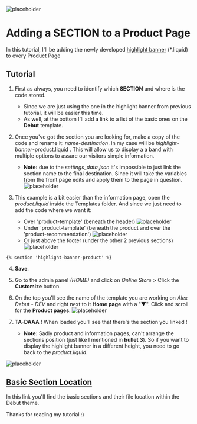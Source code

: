 ![placeholder](https://via.placeholder.com/1600x776.png?text=@taftera+Github+Tutorial)
# Adding a SECTION to a Product Page

In this tutorial, I'll be adding the newly developed [highlight banner](https://github.com/taftera/shopify-help) (*.liquid) to every Product Page

Tutorial 
------
1. First as always, you need to identify which **SECTION** and where is the code stored. 
   - Since we are just using the one in the highlight banner from previous  tutorial, it will be easier this time.
   - As well, at the bottom I'll add a link to a list of the basic ones on the **Debut** template.

2. Once you've got the section you are looking for, make a copy of the code and rename it: *name*-*destination*. In my case will be *highlight-banner*-product.liquid . This will allow us to display a a band with multiple options to assure our visitors simple information.
   - **Note:** due to the *settings_data.json* it's impossible to just link the section name to the final destination. Since it will take the variables from the front page edits and apply them to the page in question.
![placeholder](https://via.placeholder.com/1600x776.png?text=@taftera+Github+Tutorial)

3. This example is a bit easier than the information page, open the *product.liquid* inside the Templates folder. And since we just need to add the code where we want it:
   - Over 'product-template' (beneath the header)
   ![placeholder](https://via.placeholder.com/460x120.png?text=@taftera+Github+Tutorial)
   - Under 'product-template' (beneath the product and over the 'product-recommendation')
   ![placeholder](https://via.placeholder.com/460x120.png?text=@taftera+Github+Tutorial)
   - Or just above the footer (under the other 2 previous sections)
   ![placeholder](https://via.placeholder.com/460x120.png?text=@taftera+Github+Tutorial)

```
{% section 'highlight-banner-product' %}
```

4. **Save**.

5. Go to the admin panel *(HOME)* and click on *Online Store* > Click the **Customize** button.

6. On the top you'll see the name of the template you are working on *Alex Debut - DEV* and right next to it **Home page** with a "▼". Click and scroll for the **Product pages**.
![placeholder](https://via.placeholder.com/1600x776.png?text=@taftera+Github+Tutorial)

11. **TA-DAAA !** When loaded you'll see that there's the section you linked ! 
    - **Note:** Sadly product and information pages, can't arrange the sections position (just like I mentioned in **bullet 3**). So if you want to display the highlight banner in a different height, you need to go back to the *product.liquid*.
    
![placeholder](https://via.placeholder.com/1600x776.png?text=@taftera+Github+Tutorial)

[Basic Section Location](https://github.com/taftera/shopify-help/blob/master/sections/tutorial/section-location.md)
------
In this link you'll find the basic sections and their file location within the Debut theme.

Thanks for reading my tutorial :)

